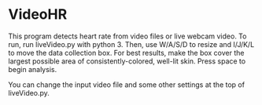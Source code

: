 # VideoHR

This program detects heart rate from video files or live webcam video. To run, run liveVideo.py with python 3. Then, use W/A/S/D to resize and I/J/K/L to move the data collection box. For best results, make the box cover the largest possible area of consistently-colored, well-lit skin. Press space to begin analysis.

You can change the input video file and some other settings at the top of liveVideo.py.
